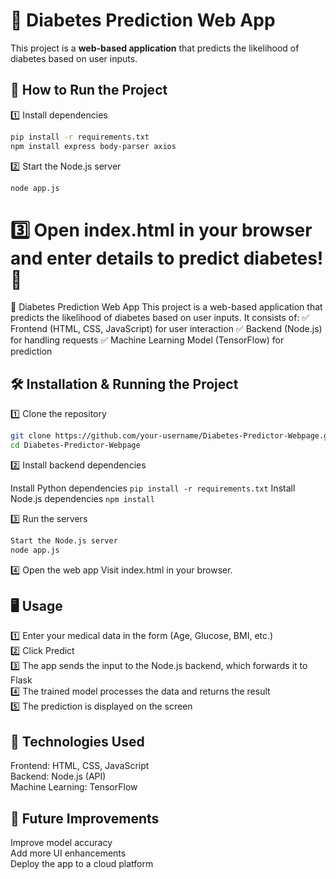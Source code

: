 
# 🏥 Diabetes Prediction Web App  

This project is a **web-based application** that predicts the likelihood of diabetes based on user inputs.  

## 🚀 How to Run the Project  
1️⃣ Install dependencies  
```bash
pip install -r requirements.txt
npm install express body-parser axios
```  

2️⃣ Start the Node.js server  
```bash
node app.js
```  

3️⃣  Open index.html in your browser and enter details to predict diabetes! 🎉  
=======
🏥 Diabetes Prediction Web App
This project is a web-based application that predicts the likelihood of diabetes based on user inputs. It consists of:
✅ Frontend (HTML, CSS, JavaScript) for user interaction
✅ Backend (Node.js) for handling requests
✅ Machine Learning Model (TensorFlow) for prediction



## 🛠️ Installation & Running the Project
1️⃣ Clone the repository
```bash
git clone https://github.com/your-username/Diabetes-Predictor-Webpage.git
cd Diabetes-Predictor-Webpage
```
2️⃣ Install backend dependencies

Install Python dependencies
```pip install -r requirements.txt```
Install Node.js dependencies
```npm install```

3️⃣ Run the servers
```bash
Start the Node.js server
node app.js
```
4️⃣ Open the web app
Visit index.html in your browser.

## 🖥️ Usage<br/>
1️⃣ Enter your medical data in the form (Age, Glucose, BMI, etc.)<br/>
2️⃣ Click Predict<br/>
3️⃣ The app sends the input to the Node.js backend, which forwards it to Flask<br/>
4️⃣ The trained model processes the data and returns the result<br/>
5️⃣ The prediction is displayed on the screen<br/>

## 🔧 Technologies Used
Frontend: HTML, CSS, JavaScript<br/>
Backend: Node.js (API)<br/>
Machine Learning: TensorFlow<br/>

## 🎯 Future Improvements
Improve model accuracy <br/>
Add more UI enhancements <br/>
Deploy the app to a cloud platform <br/>

